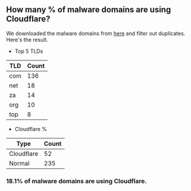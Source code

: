 ## How many % of malware domains are using Cloudflare?


We downloaded the malware domains from [here](https://urlhaus.abuse.ch) and filter out duplicates.
Here's the result.


[//]: # (start replacement)


- Top 5 TLDs

| TLD | Count |
| --- | --- |
| com | 136 |
| net | 18 |
| za | 14 |
| org | 10 |
| top | 8 |


- Cloudflare %

| Type | Count |
| --- | --- |
| Cloudflare | 52 |
| Normal | 235 |


### 18.1% of malware domains are using Cloudflare.